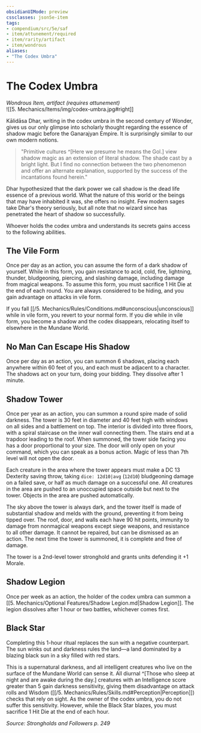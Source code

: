 ```yaml
---
obsidianUIMode: preview
cssclasses: json5e-item
tags:
- compendium/src/5e/saf
- item/attunement/required
- item/rarity/artifact
- item/wondrous
aliases: 
- "The Codex Umbra"
---
```

# The Codex Umbra
*Wondrous Item, artifact (requires attunement)*  
![[5. Mechanics/Items/img/codex-umbra.jpg#right]]  


Kālidāsa Dhar, writing in the codex umbra in the second century of Wonder, gives us our only glimpse into scholarly thought regarding the essence of shadow magic before the Ganarajyan Empire. It is surprisingly similar to our own modern notions.

> "Primitive cultures ^[Here we presume he means the Gol.] view shadow magic as an extension of literal shadow. The shade cast by a bright light. But I find no connection between the two phenomenon and offer an alternate explanation, supported by the success of the incantations found herein."

Dhar hypothesized that the dark power we call shadow is the dead life essence of a previous world. What the nature of this world or the beings that may have inhabited it was, she offers no insight. Few modern sages take Dhar's theory seriously, but all note that no wizard since has penetrated the heart of shadow so successfully.

Whoever holds the codex umbra and understands its secrets gains access to the following abilities.

## The Vile Form

Once per day as an action, you can assume the form of a dark shadow of yourself. While in this form, you gain resistance to acid, cold, fire, lightning, thunder, bludgeoning, piercing, and slashing damage, including damage from magical weapons. To assume this form, you must sacrifice 1 Hit Die at the end of each round. You are always considered to be hiding, and you gain advantage on attacks in vile form.

If you fall [[/5. Mechanics/Rules/Conditions.md#unconscious\|unconscious]] while in vile form, you revert to your normal form. If you die while in vile form, you become a shadow and the codex disappears, relocating itself to elsewhere in the Mundane World.

## No Man Can Escape His Shadow

Once per day as an action, you can summon 6 shadows, placing each anywhere within 60 feet of you, and each must be adjacent to a character. The shadows act on your turn, doing your bidding. They dissolve after 1 minute.

## Shadow Tower

Once per year as an action, you can summon a round spire made of solid darkness. The tower is 30 feet in diameter and 40 feet high with windows on all sides and a battlement on top. The interior is divided into three floors, with a spiral staircase on the inner wall connecting them. The stairs end at a trapdoor leading to the roof. When summoned, the tower side facing you has a door proportional to your size. The door will only open on your command, which you can speak as a bonus action. Magic of less than 7th level will not open the door.

Each creature in the area where the tower appears must make a DC 13 Dexterity saving throw, taking `dice: 12d10|avg` (`12d10`) bludgeoning damage on a failed save, or half as much damage on a successful one. All creatures in the area are pushed to an unoccupied space outside but next to the tower. Objects in the area are pushed automatically.

The sky above the tower is always dark, and the tower itself is made of substantial shadow and melds with the ground, preventing it from being tipped over. The roof, door, and walls each have 90 hit points, immunity to damage from nonmagical weapons except siege weapons, and resistance to all other damage. It cannot be repaired, but can be dismissed as an action. The next time the tower is summoned, it is complete and free of damage.

The tower is a 2nd-level tower stronghold and grants units defending it +1 Morale.

## Shadow Legion

Once per week as an action, the holder of the codex umbra can summon a [[5. Mechanics/Optional Features/Shadow Legion.md\|Shadow Legion]]. The legion dissolves after 1 hour or two battles, whichever comes first.

## Black Star

Completing this 1-hour ritual replaces the sun with a negative counterpart. The sun winks out and darkness rules the land—a land dominated by a blazing black sun in a sky filled with red stars.

This is a supernatural darkness, and all intelligent creatures who live on the surface of the Mundane World can sense it. All diurnal ^[Those who sleep at night and are awake during the day.] creatures with an Intelligence score greater than 5 gain darkness sensitivity, giving them disadvantage on attack rolls and Wisdom ([[/5. Mechanics/Rules/Skills.md#Perception\|Perception]]) checks that rely on sight. As the owner of the codex umbra, you do not suffer this sensitivity. However, while the Black Star blazes, you must sacrifice 1 Hit Die at the end of each hour.

*Source: Strongholds and Followers p. 249*